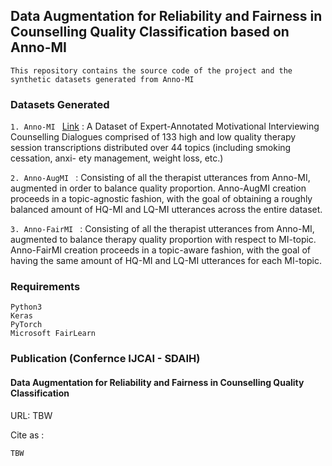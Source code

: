 ## Data Augmentation for Reliability and Fairness in Counselling Quality Classification based on Anno-MI 

```
This repository contains the source code of the project and the synthetic datasets generated from Anno-MI
```

### Datasets Generated 

```1. Anno-MI ``` [Link](https://github.com/vsrana-ai/AnnoMI) : A Dataset of Expert-Annotated Motivational Interviewing Counselling Dialogues comprised of 133 high and low quality therapy
session transcriptions distributed over 44 topics (including smoking cessation, anxi- ety management, weight loss, etc.)  

```2. Anno-AugMI ``` : Consisting of all the therapist utterances from Anno-MI, augmented in order to balance quality proportion. Anno-AugMI creation proceeds in a topic-agnostic fashion, with the goal of obtaining a roughly balanced amount of HQ-MI and LQ-MI utterances across the entire dataset.

```3. Anno-FairMI ``` : Consisting of all the therapist utterances from Anno-MI, augmented to balance therapy quality proportion with respect to MI-topic. Anno-FairMI creation proceeds in a topic-aware fashion, with the goal of having the same amount of HQ-MI and LQ-MI utterances for each MI-topic.


### Requirements
```
Python3
Keras
PyTorch
Microsoft FairLearn
```

### Publication (Confernce IJCAI - SDAIH) 
#### Data Augmentation for Reliability and Fairness in Counselling Quality Classification 
URL: TBW

Cite as :
``` 
TBW
``` 
